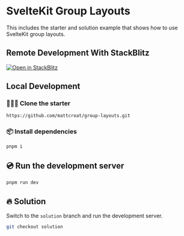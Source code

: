 # SvelteKit Group Layouts

This includes the starter and solution example that shows how to use SvelteKit group layouts.

## Remote Development With StackBlitz

[![Open in StackBlitz](https://developer.stackblitz.com/img/open_in_stackblitz.svg)](https://stackblitz.com/github/mattcroat/group-layouts)

## Local Development

### 🧑‍🤝‍🧑 Clone the starter

```sh
https://github.com/mattcroat/group-layouts.git
```

### 📦️ Install dependencies

```sh
pnpm i
```

## 💿️ Run the development server

```sh
pnpm run dev
```

## 🔥 Solution

Switch to the `solution` branch and run the development server.

```sh
git checkout solution
```
